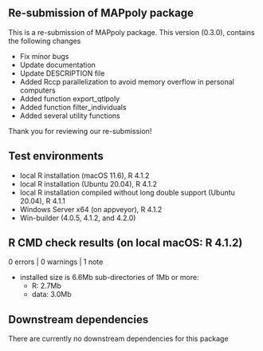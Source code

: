 ## Re-submission of MAPpoly package

This is a re-submission of MAPpoly package. This version (0.3.0), contains the following changes

  - Fix minor bugs 
  - Update documentation 
  - Update DESCRIPTION file
  - Added Rccp parallelization to avoid memory overflow in personal computers
  - Added function export_qtlpoly
  - Added function filter_individuals
  - Added several utility functions

Thank you for reviewing our re-submission!

## Test environments
* local R installation (macOS 11.6), R 4.1.2
* local R installation (Ubuntu 20.04), R 4.1.2
* local R installation compiled without long double support (Ubuntu 20.04), R 4.1.1
* Windows Server x64 (on appveyor), R 4.1.2
* Win-builder (4.0.5, 4.1.2, and 4.2.0)

## R CMD check results (on local macOS: R 4.1.2)

0 errors | 0 warnings | 1 note

* installed size is 6.6Mb
  sub-directories of 1Mb or more:
    * R:      2.7Mb
    * data:   3.0Mb

## Downstream dependencies

 There are currently no downstream dependencies for this package
